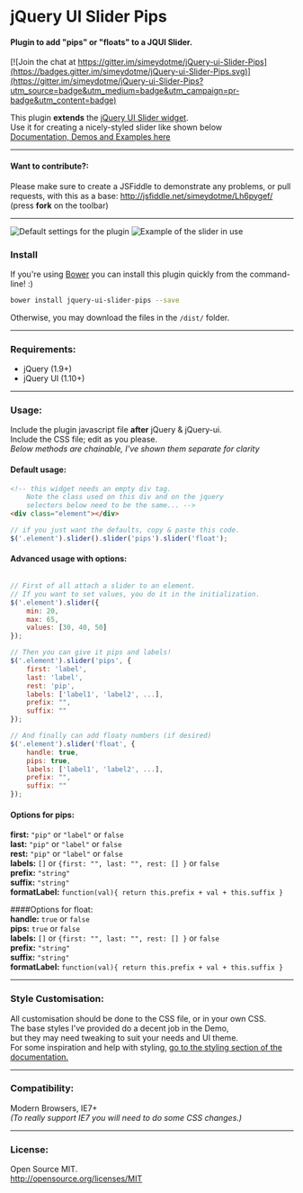 # jQuery UI Slider Pips
#### Plugin to add "pips" or "floats" to a JQUI Slider.

[![Join the chat at https://gitter.im/simeydotme/jQuery-ui-Slider-Pips](https://badges.gitter.im/simeydotme/jQuery-ui-Slider-Pips.svg)](https://gitter.im/simeydotme/jQuery-ui-Slider-Pips?utm_source=badge&utm_medium=badge&utm_campaign=pr-badge&utm_content=badge)
    
  
This plugin **extends** the [jQuery UI Slider widget](http://jqueryui.com/slider/).  
Use it for creating a nicely-styled slider like shown below  
[Documentation, Demos and Examples here](http://simeydotme.github.io/jQuery-ui-Slider-Pips/)

--- 

#### Want to contribute?:  
Please make sure to create a JSFiddle to demonstrate any problems, or pull requests, with this as a base: http://jsfiddle.net/simeydotme/Lh6pygef/ (press **fork** on the toolbar)

---

![Default settings for the plugin](http://files.simey.me/pips.jpg "Example of Pips plugin with default options")
![Example of the slider in use](https://cloud.githubusercontent.com/assets/2817396/3999716/d887ebf2-2952-11e4-9044-0c1b6baba99a.gif "Slider being used by a person with a mouse")

### Install
If you're using [Bower](http://bower.io) you can install this plugin quickly from the command-line! :)
```bash
bower install jquery-ui-slider-pips --save
```

Otherwise, you may download the files in the `/dist/` folder.

------------------------------------  
  
### Requirements:
  - jQuery (1.9+)
  - jQuery UI (1.10+)
  
------------------------------------  
  
### Usage:   
Include the plugin javascript file __after__ jQuery & jQuery-ui.   
Include the CSS file; edit as you please.  
_Below methods are chainable, I've shown them separate for clarity_
  
#### Default usage:

```html
<!-- this widget needs an empty div tag. 
    Note the class used on this div and on the jquery 
    selectors below need to be the same... -->
<div class="element"></div>
```

```javascript
// if you just want the defaults, copy & paste this code.
$('.element').slider().slider('pips').slider('float');
```

#### Advanced usage with options:
```javascript

// First of all attach a slider to an element. 
// If you want to set values, you do it in the initialization.
$('.element').slider({
    min: 20, 
    max: 65,
    values: [30, 40, 50]
});

// Then you can give it pips and labels!  
$('.element').slider('pips', {  
    first: 'label',  
    last: 'label',  
    rest: 'pip',  
    labels: ['label1', 'label2', ...],  
    prefix: "",  
    suffix: ""  
});

// And finally can add floaty numbers (if desired)  
$('.element').slider('float', {  
    handle: true,  
    pips: true,  
    labels: ['label1', 'label2', ...],  
    prefix: "",  
    suffix: ""  
});
```

#### Options for pips:  
**first:** `"pip"` or `"label"` or `false`  
**last:** `"pip"` or `"label"` or `false`  
**rest:** `"pip"` or `"label"` or `false`  
**labels:** `[]` or `{first: "", last: "", rest: [] }` or `false`  
**prefix:** `"string"`  
**suffix:** `"string"`  
**formatLabel:** `function(val){ return this.prefix + val + this.suffix }`  

####Options for float:  
**handle:** `true` or `false`  
**pips:** `true` or `false`  
**labels:** `[]` or `{first: "", last: "", rest: [] }` or `false`  
**prefix:** `"string"`  
**suffix:** `"string"`  
**formatLabel:** `function(val){ return this.prefix + val + this.suffix }`  


  
  
------------------------------------

### Style Customisation:  
All customisation should be done to the CSS file, or in your own CSS.  
The base styles I've provided do a decent job in the Demo,   
but they may need tweaking to suit your needs and UI theme.  
For some inspiration and help with styling, [go to the styling section of the documentation.](http://simeydotme.github.io/jQuery-ui-Slider-Pips/#styling)
  
------------------------------------

### Compatibility:   
Modern Browsers, IE7+   
_(To really support IE7 you will need to do some CSS changes.)_

------------------------------------

### License:  
Open Source MIT.  
http://opensource.org/licenses/MIT

